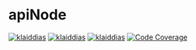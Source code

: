 # apiNode

[![klaiddias](https://circleci.com/gh/klaiddias/apiNode.svg?style=shield)](https://circleci.com/gh/kaiddias/apiNode) 
[![klaiddias](https://img.shields.io/github/license/klaiddias/apiNode.svg?style=shield)](https://raw.githubusercontent.com/klaiddias/apiNode/master/LICENSE) 
[![klaiddias](https://snyk.io/test/github/klaiddias/apiNode/badge.svg?targetFile=package.json)](https://snyk.io/test/github/klaiddias/apiNode?targetFile=package.json) [![Code Coverage](https://scrutinizer-ci.com/g/klaiddias/apiNode/badges/coverage.png?b=master)](https://scrutinizer-ci.com/g/klaiddias/apiNode/?branch=master)
